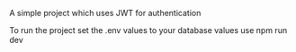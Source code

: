 A simple project which uses JWT for authentication


To run the project set the .env values to your database values
use npm run dev
